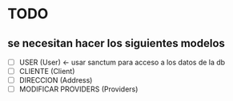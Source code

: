 # TODO
## se necesitan hacer los siguientes modelos
- [ ] USER (User) <- usar sanctum para acceso a los datos de la db
- [ ] CLIENTE (Client)
- [ ] DIRECCION (Address)
- [ ] MODIFICAR PROVIDERS (Providers)